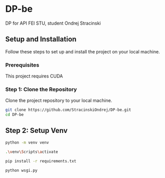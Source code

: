 # DP-be
DP for API FEI STU, student Ondrej Stracinski

## Setup and Installation

Follow these steps to set up and install the project on your local machine.

### Prerequisites

This project requires CUDA

### Step 1: Clone the Repository

Clone the project repository to your local machine.

```sh
git clone https://github.com/StracinskiOndrej/DP-be.git
cd DP-be
```
## Step 2: Setup Venv

```sh
python -m venv venv

.\venv\Scripts\activate

pip install -r requirements.txt

python wsgi.py
